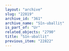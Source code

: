 ```yaml
---
layout: "archive"
slug: "22819"
archive_id: "361"
archive_name: "Sîn-uballiṭ"
is_part_of: "Ur"
related_objects: "2790"
title: "Sîn-uballiṭ"
previous_item: "22822"
---
```

